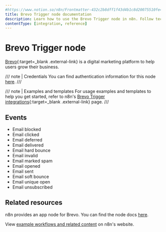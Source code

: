 ```yaml
---
#https://www.notion.so/n8n/Frontmatter-432c2b8dff1f43d4b1c8d20075510fe4
title: Brevo Trigger node documentation
description: Learn how to use the Brevo Trigger node in n8n. Follow technical documentation to integrate Brevo Trigger node into your workflows.
contentType: [integration, reference]
---
```


# Brevo Trigger node

[Brevo](https://www.brevo.com/){:target=_blank .external-link} is a digital marketing platform to help users grow their business.

/// note | Credentials
You can find authentication information for this node [here](/integrations/builtin/credentials/brevo.md).
///

///  note  | Examples and templates
For usage examples and templates to help you get started, refer to n8n's [Brevo Trigger integrations](https://n8n.io/integrations/brevo-trigger/){:target=_blank .external-link} page.
///

## Events

* Email blocked
* Email clicked
* Email deferred
* Email delivered
* Email hard bounce
* Email invalid
* Email marked spam
* Email opened
* Email sent
* Email soft bounce
* Email unique open
* Email unsubscribed

## Related resources

n8n provides an app node for Brevo. You can find the node docs [here](/integrations/builtin/app-nodes/n8n-nodes-base.brevo.md).

View [example workflows and related content](https://n8n.io/integrations/brevo-trigger/) on n8n's website.
